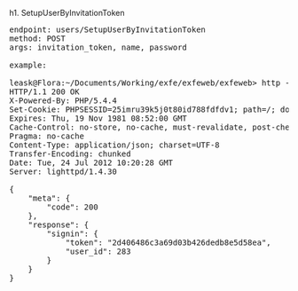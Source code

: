 h1. SetupUserByInvitationToken

<pre>
endpoint: users/SetupUserByInvitationToken
method: POST
args: invitation_token, name, password

example:

leask@Flora:~/Documents/Working/exfe/exfeweb/exfeweb> http -f post api.local.exfe.com/v2/users/SetupUserByInvitationToken invitation_token="2324fe281b38146df7489734e72e7847" name="bill" password="00000"
HTTP/1.1 200 OK
X-Powered-By: PHP/5.4.4
Set-Cookie: PHPSESSID=25imru39k5j0t80id788fdfdv1; path=/; domain=.exfe.com
Expires: Thu, 19 Nov 1981 08:52:00 GMT
Cache-Control: no-store, no-cache, must-revalidate, post-check=0, pre-check=0
Pragma: no-cache
Content-Type: application/json; charset=UTF-8
Transfer-Encoding: chunked
Date: Tue, 24 Jul 2012 10:20:28 GMT
Server: lighttpd/1.4.30

{
    "meta": {
        "code": 200
    }, 
    "response": {
        "signin": {
            "token": "2d406486c3a69d03b426dedb8e5d58ea", 
            "user_id": 283
        }
    }
}

</pre>